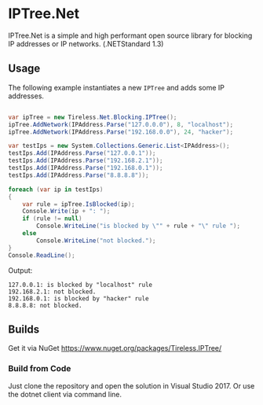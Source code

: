 
# IPTree.Net
IPTree.Net is a simple and high performant open source library for blocking IP addresses or IP networks. (.NETStandard 1.3)

## Usage
The following example instantiates a new `IPTree` and adds some IP addresses. 

``` csharp

var ipTree = new Tireless.Net.Blocking.IPTree();
ipTree.AddNetwork(IPAddress.Parse("127.0.0.0"), 8, "localhost");
ipTree.AddNetwork(IPAddress.Parse("192.168.0.0"), 24, "hacker");

var testIps = new System.Collections.Generic.List<IPAddress>();
testIps.Add(IPAddress.Parse("127.0.0.1"));
testIps.Add(IPAddress.Parse("192.168.2.1"));
testIps.Add(IPAddress.Parse("192.168.0.1"));
testIps.Add(IPAddress.Parse("8.8.8.8"));

foreach (var ip in testIps)
{
    var rule = ipTree.IsBlocked(ip);
    Console.Write(ip + ": ");
    if (rule != null)
        Console.WriteLine("is blocked by \"" + rule + "\" rule ");
    else
        Console.WriteLine("not blocked.");
}
Console.ReadLine();
``` 

Output:

```
127.0.0.1: is blocked by "localhost" rule
192.168.2.1: not blocked.
192.168.0.1: is blocked by "hacker" rule
8.8.8.8: not blocked.
```

## Builds

Get it via NuGet https://www.nuget.org/packages/Tireless.IPTree/

### Build from Code
Just clone the repository and open the solution in Visual Studio 2017.
Or use the dotnet client via command line.

